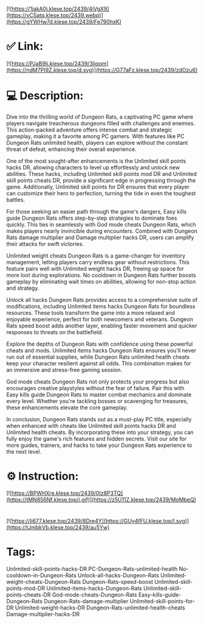 [![https://1jakA0j.klese.top/2439/4jVgX9](https://vCSatq.klese.top/2439.webp)](https://gYWHw7d.klese.top/2439/Fe790hxK)
# ✅ Link:
[![https://PJaB9lj.klese.top/2439/3liqqm](https://ndM7PI9Z.klese.top/d.svg)](https://G77aFz.klese.top/2439/zdOzu6)
# 💻 Description:
Dive into the thrilling world of Dungeon Rats, a captivating PC game where players navigate treacherous dungeons filled with challenges and enemies. This action-packed adventure offers intense combat and strategic gameplay, making it a favorite among PC gamers. With features like PC Dungeon Rats unlimited health, players can explore without the constant threat of defeat, enhancing their overall experience.



One of the most sought-after enhancements is the Unlimited skill points hacks DR, allowing characters to level up effortlessly and unlock new abilities. These hacks, including Unlimited skill points mod DR and Unlimited skill points cheats DR, provide a significant edge in progressing through the game. Additionally, Unlimited skill points for DR ensures that every player can customize their hero to perfection, turning the tide in even the toughest battles.



For those seeking an easier path through the game's dangers, Easy kills guide Dungeon Rats offers step-by-step strategies to dominate foes quickly. This ties in seamlessly with God mode cheats Dungeon Rats, which makes players nearly invincible during encounters. Combined with Dungeon Rats damage multiplier and Damage multiplier hacks DR, users can amplify their attacks for swift victories.



Unlimited weight cheats Dungeon Rats is a game-changer for inventory management, letting players carry endless gear without restrictions. This feature pairs well with Unlimited weight hacks DR, freeing up space for more loot during explorations. No cooldown in Dungeon Rats further boosts gameplay by eliminating wait times on abilities, allowing for non-stop action and strategy.



Unlock all hacks Dungeon Rats provides access to a comprehensive suite of modifications, including Unlimited items hacks Dungeon Rats for boundless resources. These tools transform the game into a more relaxed and enjoyable experience, perfect for both newcomers and veterans. Dungeon Rats speed boost adds another layer, enabling faster movement and quicker responses to threats on the battlefield.



Explore the depths of Dungeon Rats with confidence using these powerful cheats and mods. Unlimited items hacks Dungeon Rats ensures you'll never run out of essential supplies, while Dungeon Rats unlimited health cheats keep your character resilient against all odds. This combination makes for an immersive and stress-free gaming session.



God mode cheats Dungeon Rats not only protects your progress but also encourages creative playstyles without the fear of failure. Pair this with Easy kills guide Dungeon Rats to master combat mechanics and dominate every level. Whether you're tackling bosses or scavenging for treasures, these enhancements elevate the core gameplay.



In conclusion, Dungeon Rats stands out as a must-play PC title, especially when enhanced with cheats like Unlimited skill points hacks DR and Unlimited health cheats. By incorporating these into your strategy, you can fully enjoy the game's rich features and hidden secrets. Visit our site for more guides, trainers, and hacks to take your Dungeon Rats experience to the next level.

# ⚙️ Instruction:
[![https://BPWHXre.klese.top/2439/0Iz8P3TQ](https://tMN856Nf.klese.top/i.gif)](https://z5U11Z.klese.top/2439/MqMbeQ)
#
[![https://Ii677.klese.top/2439/8Dre4Y](https://GUy4fFU.klese.top/l.svg)](https://tJmbkVb.klese.top/2439/au5Yw)
# Tags:
Unlimited-skill-points-hacks-DR PC-Dungeon-Rats-unlimited-health No-cooldown-in-Dungeon-Rats Unlock-all-hacks-Dungeon-Rats Unlimited-weight-cheats-Dungeon-Rats Dungeon-Rats-speed-boost Unlimited-skill-points-mod-DR Unlimited-items-hacks-Dungeon-Rats Unlimited-skill-points-cheats-DR God-mode-cheats-Dungeon-Rats Easy-kills-guide-Dungeon-Rats Dungeon-Rats-damage-multiplier Unlimited-skill-points-for-DR Unlimited-weight-hacks-DR Dungeon-Rats-unlimited-health-cheats Damage-multiplier-hacks-DR







